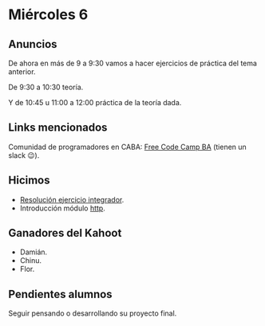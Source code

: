 # Miércoles 6

## Anuncios

De ahora en más de 9 a 9:30 vamos a hacer ejercicios de práctica del tema anterior.

De 9:30 a 10:30 teoría.

Y de 10:45 u 11:00 a 12:00 práctica de la teoría dada.

## Links mencionados

Comunidad de programadores en CABA: [Free Code Camp BA](https://freecodecampba.org/) (tienen un slack 😉).

## Hicimos

- [Resolución ejercicio integrador](https://youtu.be/JW-mgKfD0X8).
- Introducción módulo [http](/apuntes/http.md).

## Ganadores del Kahoot

- Damián.
- Chinu.
- Flor.

## Pendientes alumnos

Seguir pensando o desarrollando su proyecto final.
